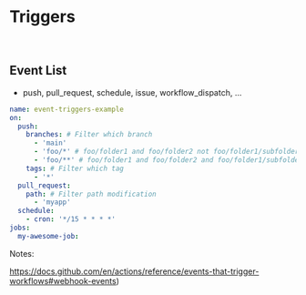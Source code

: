 <!-- .slide: class="with-code" -->
# Triggers

<br>

## Event List
* push, pull_request, schedule, issue, workflow_dispatch, ...

```yaml
name: event-triggers-example
on:
  push:
    branches: # Filter which branch
      - 'main'
      - 'foo/*' # foo/folder1 and foo/folder2 not foo/folder1/subfolder1
      - 'foo/**' # foo/folder1 and foo/folder2 and foo/folder1/subfolder1
    tags: # Filter which tag
      - '*'
  pull_request:
    path: # Filter path modification
      - 'myapp'
  schedule:
    - cron: '*/15 * * * *'
jobs:
  my-awesome-job:
```

Notes:

https://docs.github.com/en/actions/reference/events-that-trigger-workflows#webhook-events)
